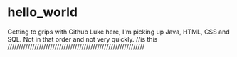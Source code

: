 # hello_world
Getting to grips with Github
Luke here, I'm picking up Java, HTML, CSS and SQL. Not in that order and not very quickly.
//is this 
/////////////////////////////////////////////////////////////
